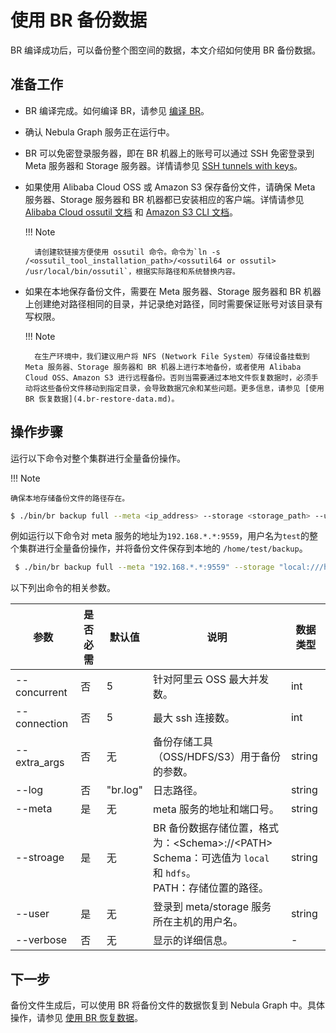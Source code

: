 # 使用 BR 备份数据

BR 编译成功后，可以备份整个图空间的数据，本文介绍如何使用 BR 备份数据。

## 准备工作

- BR 编译完成。如何编译 BR，请参见 [编译 BR](2.compile-br.md)。
  
- 确认 Nebula Graph 服务正在运行中。

- BR 可以免密登录服务器，即在 BR 机器上的账号可以通过 SSH 免密登录到 Meta 服务器和 Storage 服务器。详情请参见 [SSH tunnels with keys](http://alexander.holbreich.org/ssh-tunnel-without-password/)。
  
- 如果使用 Alibaba Cloud OSS 或 Amazon S3 保存备份文件，请确保 Meta 服务器、Storage 服务器和 BR 机器都已安装相应的客户端。详情请参见 [Alibaba Cloud ossutil 文档](https://www.alibabacloud.com/help/zh/doc-detail/120075.htm#concept-303829) 和 [Amazon S3 CLI 文档](https://docs.amazonaws.cn/cli/latest/userguide/cli-services-s3.html)。

  !!! Note

        请创建软链接方便使用 ossutil 命令。命令为`ln -s /<ossutil_tool_installation_path>/<ossutil64 or ossutil> /usr/local/bin/ossutil`，根据实际路径和系统替换内容。

- 如果在本地保存备份文件，需要在 Meta 服务器、Storage 服务器和 BR 机器上创建绝对路径相同的目录，并记录绝对路径，同时需要保证账号对该目录有写权限。

  !!! Note

        在生产环境中，我们建议用户将 NFS (Network File System）存储设备挂载到 Meta 服务器、Storage 服务器和 BR 机器上进行本地备份，或者使用 Alibaba Cloud OSS、Amazon S3 进行远程备份。否则当需要通过本地文件恢复数据时，必须手动将这些备份文件移动到指定目录，会导致数据冗余和某些问题。更多信息，请参见 [使用 BR 恢复数据](4.br-restore-data.md)。

## 操作步骤

运行以下命令对整个集群进行全量备份操作。

!!! Note

    确保本地存储备份文件的路径存在。

```bash
$ ./bin/br backup full --meta <ip_address> --storage <storage_path> --user <user_name> --verbose
```

例如运行以下命令对 meta 服务的地址为`192.168.*.*:9559`，用户名为`test`的整个集群进行全量备份操作，并将备份文件保存到本地的 `/home/test/backup`。

```bash
 $ ./bin/br backup full --meta "192.168.*.*:9559" --storage "local:///home/test/backup" --user "test" --verbose
 ```

以下列出命令的相关参数。

| 参数 | 是否必需 | 默认值 | 说明 | 数据类型 |
| --- | --- | --- | --- | --- |
| --concurrent | 否 | 5 | 针对阿里云 OSS 最大并发数。 | int |
| --connection | 否 | 5 | 最大 ssh 连接数。 | int |
| --extra_args | 否 | 无 | 备份存储工具（OSS/HDFS/S3）用于备份的参数。 | string |
| --log | 否 | "br.log" | 日志路径。 | string |
| --meta | 是| 无 | meta 服务的地址和端口号。 | string |
| --stroage | 是 | 无 | BR 备份数据存储位置，格式为：\<Schema\>://\<PATH\> <br>Schema：可选值为 `local` 和 `hdfs`。 <br>PATH：存储位置的路径。 | string |
| --user | 是 | 无 | 登录到 meta/storage 服务所在主机的用户名。 | string |
| --verbose | 否 | 无 | 显示的详细信息。 | - |

## 下一步

备份文件生成后，可以使用 BR 将备份文件的数据恢复到 Nebula Graph 中。具体操作，请参见 [使用 BR 恢复数据](4.br-restore-data.md)。
